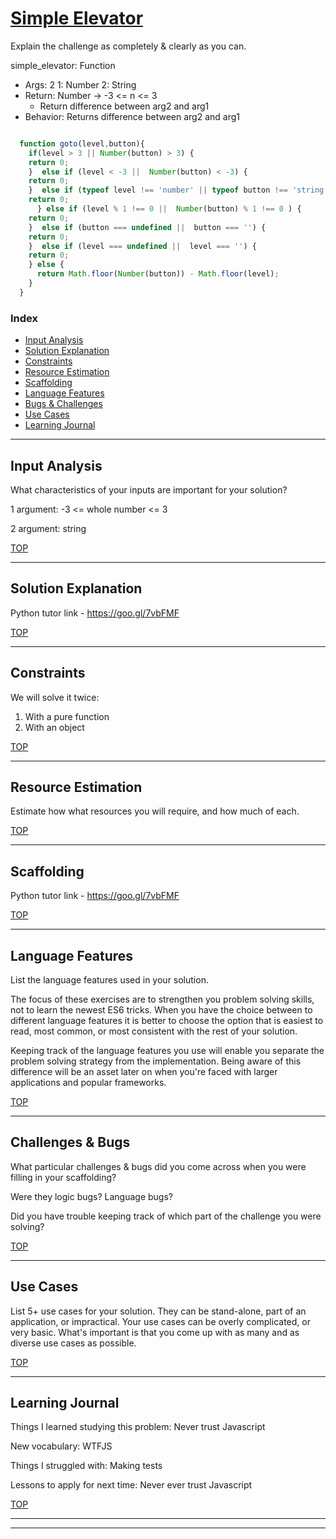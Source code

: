 # [Simple Elevator](https://www.codewars.com/kata/simple-elevator)

Explain the challenge as completely & clearly as you can.

simple_elevator: Function
* Args: 2
  1: Number
  2: String
* Return: Number -> -3 <= n <= 3
  * Return difference between arg2 and arg1
* Behavior: Returns difference between arg2 and arg1

```js

  function goto(level,button){
    if(level > 3 || Number(button) > 3) {
    return 0;
    }  else if (level < -3 ||  Number(button) < -3) {
    return 0;
    }  else if (typeof level !== 'number' || typeof button !== 'string') {
    return 0;
      } else if (level % 1 !== 0 ||  Number(button) % 1 !== 0 ) {
    return 0;
    }  else if (button === undefined ||  button === '') {
    return 0;
    }  else if (level === undefined ||  level === '') {
    return 0;
    } else {
      return Math.floor(Number(button)) - Math.floor(level);
    }
  }

```


### Index
* [Input Analysis](#input-analysis)
* [Solution Explanation](#solution-explanation)
* [Constraints](#constraints)
* [Resource Estimation](#resource-estimation)
* [Scaffolding](#scaffolding)
* [Language Features](#language-features)
* [Bugs & Challenges](#bugs-challenges) 
* [Use Cases](#use-cases)
* [Learning Journal](#learning-journal)

---

## Input Analysis

What characteristics of your inputs are important for your solution? 

1 argument: -3 <= whole number <= 3 

2 argument: string


[TOP](#index)

___

## Solution Explanation

Python tutor link - https://goo.gl/7vbFMF

[TOP](#index)

---

## Constraints

We will solve it twice:
1. With a pure function
2. With an object

[TOP](#index)

___


## Resource Estimation

Estimate how what resources you will require, and how much of each.  


[TOP](#index)

___

## Scaffolding

Python tutor link - https://goo.gl/7vbFMF

[TOP](#index)

___


## Language Features

List the language features used in your solution.

The focus of these exercises are to strengthen you problem solving skills, not to learn the newest ES6 tricks. When you have the choice between to different language features it is better to choose the option that is easiest to read, most common, or most consistent with the rest of your solution.  

Keeping track of the language features you use will enable you separate the problem solving strategy from the implementation.  Being aware of this difference will be an asset later on when you're faced with larger applications and popular frameworks.

[TOP](#index)

---

## Challenges & Bugs

What particular challenges & bugs did you come across when you were filling in your scaffolding?

Were they logic bugs? Language bugs? 

Did you have trouble keeping track of which part of the challenge you were solving?

[TOP](#index)

___

## Use Cases

List 5+ use cases for your solution.  They can be stand-alone, part of an application, or impractical.  Your use cases can be overly complicated, or very basic. What's important is that you come up with as many and as diverse use cases as possible.


[TOP](#index)

---

## Learning Journal

Things I learned studying this problem: Never trust Javascript


New vocabulary: WTFJS


Things I struggled with: Making tests


Lessons to apply for next time: Never ever trust Javascript



[TOP](#index)

___
___


